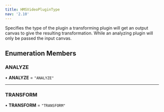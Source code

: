 ```yaml
---
title: HMSVideoPluginType
nav: '2.10'
---
```


Specifies the type of the plugin a transforming plugin will get an output canvas to give the resulting
transformation. While an analyzing plugin will only be passed the input canvas.

## Enumeration Members

### ANALYZE

• **ANALYZE** = `"ANALYZE"`

---

### TRANSFORM

• **TRANSFORM** = `"TRANSFORM"`
